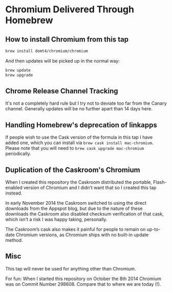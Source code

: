 # Chromium Delivered Through Homebrew

## How to install Chromium from this tap

```bash
brew install domt4/chromium/chromium
```

And then updates will be picked up in the normal way:

```bash
brew update
brew upgrade
```

## Chrome Release Channel Tracking

It's not a completely hard rule but I try not to deviate too far from the
Canary channel. Generally updates will be no further apart than 14 days
here.

## Handling Homebrew's deprecation of linkapps

If people wish to use the Cask version of the formula in this tap
I have added one, which you can install via `brew cask install mac-chromium`.
Please note that you will need to `brew cask upgrade mac-chromium`
periodically.

## Duplication of the Caskroom's Chromium

When I created this repository the Caskroom distributed the portable,
Flash-enabled version of Chromium and I didn’t want that so I created this
tap instead.

In early November 2014 the Caskroom switched to using the direct downloads
from the Appspot blog, but due to the nature of these downloads the Caskroom
also disabled checksum verification of that cask, which isn't a risk I was
happy taking, personally.

The Caskroom’s cask also makes it painful for people to remain on up-to-date
Chromium versions, as Chromium ships with no built-in update method.

## Misc

This tap will never be used for anything other than Chromium.

For fun: When I started this repository on October the 8th 2014 Chromium was on
Commit Number 298608. Compare that to where we are today (!).
